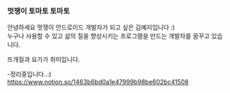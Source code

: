 ### 멋쟁이 토마토 토마토
<!-- ![profile](./img/profile_yeri.jpg){: width="30px" height="30px"} -->
안녕하세요 멋쟁이 안드로이드 개발자가 되고 싶은 김예지입니다 :)   
누구나 사용할 수 있고 삶의 질을 향상시키는 프로그램을 만드는 개발자를 꿈꾸고 있습니다.   

뜨개질과 요가가 취미입니다.


-정리중입니다..:)
https://www.notion.so/1463b6bd0a1e47999b98be602bc41508
